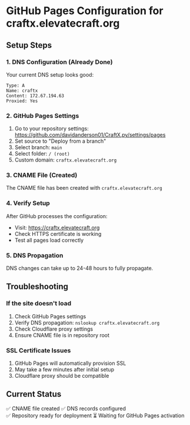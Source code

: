 # GitHub Pages Configuration for craftx.elevatecraft.org

## Setup Steps

### 1. DNS Configuration (Already Done)

Your current DNS setup looks good:

```
Type: A
Name: craftx
Content: 172.67.194.63
Proxied: Yes
```

### 2. GitHub Pages Settings

1. Go to your repository settings: <https://github.com/davidanderson01/CraftX.py/settings/pages>
2. Set source to "Deploy from a branch"
3. Select branch: `main`
4. Select folder: `/ (root)`
5. Custom domain: `craftx.elevatecraft.org`

### 3. CNAME File (Created)

The CNAME file has been created with `craftx.elevatecraft.org`

### 4. Verify Setup

After GitHub processes the configuration:

- Visit: <https://craftx.elevatecraft.org>
- Check HTTPS certificate is working
- Test all pages load correctly

### 5. DNS Propagation

DNS changes can take up to 24-48 hours to fully propagate.

## Troubleshooting

### If the site doesn't load

1. Check GitHub Pages settings
2. Verify DNS propagation: `nslookup craftx.elevatecraft.org`
3. Check Cloudflare proxy settings
4. Ensure CNAME file is in repository root

### SSL Certificate Issues

1. GitHub Pages will automatically provision SSL
2. May take a few minutes after initial setup
3. Cloudflare proxy should be compatible

## Current Status

✅ CNAME file created
✅ DNS records configured  
✅ Repository ready for deployment
⏳ Waiting for GitHub Pages activation
